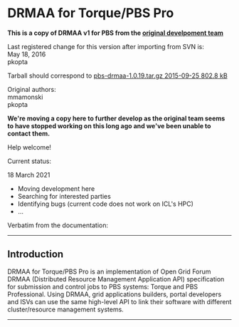 # DRMAA for Torque/PBS Pro

**This is a copy of DRMAA v1 for PBS from the [original develpoment team](https://apps.man.poznan.pl/trac/pbs-drmaa)**

Last registered change for this version after importing from SVN is:  
May 18, 2016  
pkopta

Tarball should correspond to [pbs-drmaa-1.0.19.tar.gz	2015-09-25	802.8 kB](https://sourceforge.net/projects/pbspro-drmaa/files/pbs-drmaa/1.0/)

Original authors:  
mmamonski  
pkopta  

**We're moving a copy here to further develop as the original team seems to have stopped working on this long ago and we've been unable to contact them.**

Help welcome!

Current status:

18 March 2021

- Moving development here
- Searching for interested parties
- Identifying bugs (current code does not work on ICL's HPC)
- ...


Verbatim from the documentation:
_______________
## Introduction

DRMAA for Torque/PBS Pro is an implementation of Open Grid Forum  DRMAA (Distributed Resource Management Application API) specification for submission and control jobs to PBS systems:  Torque and  PBS Professional. Using DRMAA, grid applications builders, portal developers and ISVs can use the same high-level API to link their software with different cluster/resource management systems.

_______________


